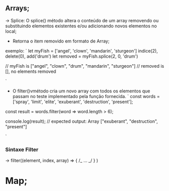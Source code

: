 ## Arrays;

-> Splice: O splice() método altera o conteúdo de um array removendo
ou substituindo elementos existentes e/ou adicionando novos elementos no local;

- Retorna o item removido em formato de Array;

exemplo: `
let myFish = ['angel', 'clown', 'mandarin', 'sturgeon']
indice(2), delete(0), add('drum')
let removed = myFish.splice(2, 0, 'drum')

// myFish is ["angel", "clown", "drum", "mandarin", "sturgeon"]
// removed is [], no elements removed

`

- O filter()vmétodo cria um novo array com todos os elementos que passam no teste implementado pela função fornecida.
  `
  const words = ['spray', 'limit', 'elite', 'exuberant', 'destruction', 'present'];

const result = words.filter(word => word.length > 6);

console.log(result);
// expected output: Array ["exuberant", "destruction", "present"]

`

### Sintaxe Filter

-> filter((element, index, array) => { /_ ... _/ } )

# Map;
